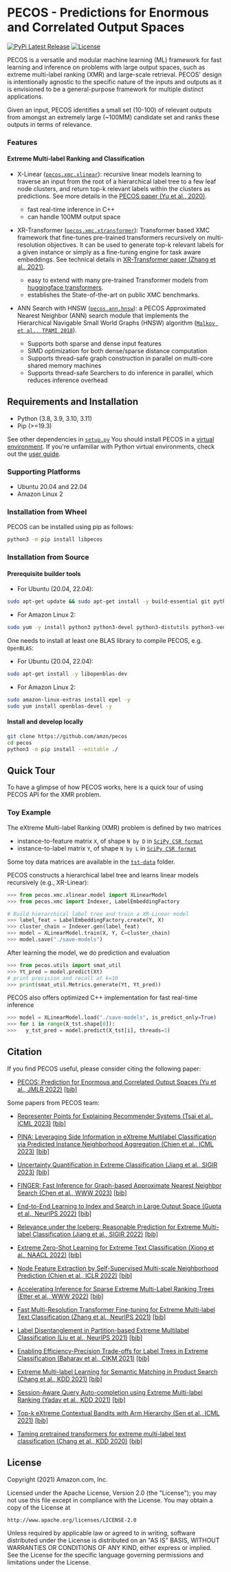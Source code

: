 # PECOS - Predictions for Enormous and Correlated Output Spaces

[![PyPi Latest Release](https://img.shields.io/pypi/v/libpecos)](https://img.shields.io/pypi/v/libpecos)
[![License](https://img.shields.io/badge/License-Apache%202.0-blue.svg)](./LICENSE)

PECOS is a versatile and modular machine learning (ML) framework for fast learning and inference on problems with large output spaces, such as extreme multi-label ranking (XMR) and large-scale retrieval.
PECOS' design is intentionally agnostic to the specific nature of the inputs and outputs as it is envisioned to be a general-purpose framework for multiple distinct applications.

Given an input, PECOS identifies a small set (10-100) of relevant outputs from amongst an extremely large (~100MM) candidate set and ranks these outputs in terms of relevance. 


### Features

#### Extreme Multi-label Ranking and Classification
* X-Linear ([`pecos.xmc.xlinear`](pecos/xmc/xlinear/README.md)): recursive linear models learning to traverse an input from the root of a hierarchical label tree to a few leaf node clusters, and return top-k relevant labels within the clusters as predictions. See more details in the [PECOS paper (Yu et al., 2020)](https://arxiv.org/pdf/2010.05878.pdf).
  + fast real-time inference in C++
  + can handle 100MM output space

* XR-Transformer ([`pecos.xmc.xtransformer`](pecos/xmc/xtransformer/README.md)): Transformer based XMC framework that fine-tunes pre-trained transformers recursively on multi-resolution objectives. It can be used to generate top-k relevant labels for a given instance or simply as a fine-tuning engine for task aware embeddings. See technical details in [XR-Transformer paper (Zhang et al., 2021)](https://arxiv.org/pdf/2110.00685.pdf).
  + easy to extend with many pre-trained Transformer models from [huggingface transformers](https://github.com/huggingface/transformers).
  + establishes the State-of-the-art on public XMC benchmarks.

* ANN Search with HNSW ([`pecos.ann.hnsw`](pecos/ann/hnsw/README.md)): a PECOS Approximated Nearest Neighbor (ANN) search module that implements the Hierarchical Navigable Small World Graphs (HNSW) algorithm ([`Malkov et al., TPAMI 2018`](https://arxiv.org/ftp/arxiv/papers/1603/1603.09320.pdf)).
  + Supports both sparse and dense input features
  +  SIMD optimization for both dense/sparse distance computation
  +  Supports thread-safe graph construction in parallel on multi-core shared memory machines
  +  Supports thread-safe Searchers to do inference in parallel, which reduces inference overhead


## Requirements and Installation

* Python (3.8, 3.9, 3.10, 3.11)
* Pip (>=19.3)

See other dependencies in [`setup.py`](https://github.com/amzn/pecos/blob/mainline/setup.py#L135)
You should install PECOS in a [virtual environment](https://docs.python.org/3/library/venv.html).
If you're unfamiliar with Python virtual environments, check out the [user guide](https://packaging.python.org/guides/installing-using-pip-and-virtual-environments/).

### Supporting Platforms
* Ubuntu 20.04 and 22.04
* Amazon Linux 2

### Installation from Wheel


PECOS can be installed using pip as follows:
```bash
python3 -m pip install libpecos
```

### Installation from Source

#### Prerequisite builder tools
* For Ubuntu (20.04, 22.04):
``` bash
sudo apt-get update && sudo apt-get install -y build-essential git python3 python3-distutils python3-venv
```
* For Amazon Linux 2:
``` bash
sudo yum -y install python3 python3-devel python3-distutils python3-venv && sudo yum -y groupinstall 'Development Tools'
```
One needs to install at least one BLAS library to compile PECOS, e.g. `OpenBLAS`:
* For Ubuntu (20.04, 22.04):
``` bash
sudo apt-get install -y libopenblas-dev
```
* For Amazon Linux 2:
``` bash
sudo amazon-linux-extras install epel -y
sudo yum install openblas-devel -y
```

#### Install and develop locally
```bash
git clone https://github.com/amzn/pecos
cd pecos
python3 -m pip install --editable ./
```


## Quick Tour
To have a glimpse of how PECOS works, here is a quick tour of using PECOS API for the XMR problem.

### Toy Example
The eXtreme Multi-label Ranking (XMR) problem is defined by two matrices
* instance-to-feature matrix `X`, of shape `N by D` in [`SciPy CSR format`](https://docs.scipy.org/doc/scipy/reference/generated/scipy.sparse.csr_matrix.html)
* instance-to-label matrix `Y`, of shape `N by L` in [`SciPy CSR format`](https://docs.scipy.org/doc/scipy/reference/generated/scipy.sparse.csr_matrix.html)

Some toy data matrices are available in the [`tst-data`](https://github.com/amzn/pecos/tree/mainline/test/tst-data/xmc/xlinear) folder. 

PECOS constructs a hierarchical label tree and learns linear models recursively (e.g., XR-Linear):
```python
>>> from pecos.xmc.xlinear.model import XLinearModel
>>> from pecos.xmc import Indexer, LabelEmbeddingFactory

# Build hierarchical label tree and train a XR-Linear model
>>> label_feat = LabelEmbeddingFactory.create(Y, X)
>>> cluster_chain = Indexer.gen(label_feat)
>>> model = XLinearModel.train(X, Y, C=cluster_chain)
>>> model.save("./save-models")
```

After learning the model, we do prediction and evaluation 
```python
>>> from pecos.utils import smat_util
>>> Yt_pred = model.predict(Xt)
# print precision and recall at k=10
>>> print(smat_util.Metrics.generate(Yt, Yt_pred))
```

PECOS also offers optimized C++ implementation for fast real-time inference
```python
>>> model = XLinearModel.load("./save-models", is_predict_only=True)
>>> for i in range(X_tst.shape[0]):
>>>   y_tst_pred = model.predict(X_tst[i], threads=1)
```


## Citation

If you find PECOS useful, please consider citing the following paper:

* [PECOS: Prediction for Enormous and Correlated Output Spaces (Yu et al., JMLR 2022)](https://arxiv.org/pdf/2010.05878.pdf) [[bib]](./bibtex/yu2020pecos.bib)

Some papers from PECOS team:

* [Representer Points for Explaining Recommender Systems (Tsai et al., ICML 2023)](./) [[bib]](./bibtex/)

* [PINA: Leveraging Side Information in eXtreme Multilabel Classification via Predicted Instance Neighborhood Aggregation (Chien et al., ICML 2023)](./) [[bib]](./bibtex/)

* [Uncertainty Quantification in Extreme Classification (Jiang et al., SIGIR 2023)](./) [[bib]](./bibtex/)

* [FINGER: Fast Inference for Graph-based Approximate Nearest Neighbor Search (Chen et al., WWW 2023)](https://dl.acm.org/doi/abs/10.1145/3543507.3583318) [[bib]](./bibtex/)

* [End-to-End Learning to Index and Search in Large Output Space (Gupta et al., NeurIPS 2022)](https://papers.nips.cc/paper_files/paper/2022/hash/7d4f98f916494121aca3da02e36a4d18-Abstract-Conference.html) [[bib]](./bibtex/)

* [Relevance under the Iceberg: Reasonable Prediction for Extreme Multi-label Classification (Jiang et al., SIGIR 2022)](https://dl.acm.org/doi/abs/10.1145/3477495.3531767) [[bib]](./bibtex/)

* [Extreme Zero-Shot Learning for Extreme Text Classification (Xiong et al., NAACL 2022)](https://aclanthology.org/2022.naacl-main.399.pdf) [[bib]](./bibtex/)

* [Node Feature Extraction by Self-Supervised Multi-scale Neighborhood Prediction (Chien et al., ICLR 2022)](https://openreview.net/pdf?id=KJggliHbs8) [[bib]](./bibtex/chien2021node.bib)

* [Accelerating Inference for Sparse Extreme Multi-Label Ranking Trees (Etter et al., WWW 2022)](https://dl.acm.org/doi/10.1145/3485447.3511973) [[bib]](./bibtex/etter2021accelerating.bib)

* [Fast Multi-Resolution Transformer Fine-tuning for Extreme Multi-label Text Classification (Zhang et al., NeurIPS 2021)](https://arxiv.org/pdf/2110.00685.pdf) [[bib]](./bibtex/zhang2021fast.bib)

* [Label Disentanglement in Partition-based Extreme Multilabel Classification (Liu et al., NeurIPS 2021)](https://arxiv.org/pdf/2106.12751.pdf) [[bib]](./bibtex/liu2021label.bib)

* [Enabling Efficiency-Precision Trade-offs for Label Trees in Extreme Classification (Baharav et al., CIKM 2021)](https://arxiv.org/pdf/2106.00730.pdf) [[bib]](./bibtex/baharav2021enabling.bib)

* [Extreme Multi-label Learning for Semantic Matching in Product Search (Chang et al., KDD 2021)](https://arxiv.org/pdf/2106.12657.pdf) [[bib]](./bibtex/chang2021extreme.bib)

* [Session-Aware Query Auto-completion using Extreme Multi-label Ranking (Yadav et al., KDD 2021)](https://arxiv.org/pdf/2012.07654.pdf)  [[bib]](./bibtex/yadav2021session.bib)

* [Top-k eXtreme Contextual Bandits with Arm Hierarchy (Sen et al., ICML 2021)](https://arxiv.org/pdf/2102.07800.pdf) [[bib]](./bibtex/sen2021top.bib)

* [Taming pretrained transformers for extreme multi-label text classification (Chang et al., KDD 2020)](https://arxiv.org/pdf/1905.02331.pdf) [[bib]](./bibtex/chang2020taming.bib)


## License

Copyright (2021) Amazon.com, Inc.
 
Licensed under the Apache License, Version 2.0 (the "License");
you may not use this file except in compliance with the License.
You may obtain a copy of the License at
 
    http://www.apache.org/licenses/LICENSE-2.0
 
Unless required by applicable law or agreed to in writing, software
distributed under the License is distributed on an "AS IS" BASIS,
WITHOUT WARRANTIES OR CONDITIONS OF ANY KIND, either express or implied.
See the License for the specific language governing permissions and
limitations under the License.


